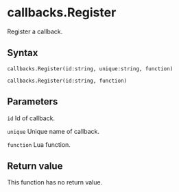 # callbacks.Register
Register a callback.

## Syntax
```
callbacks.Register(id:string, unique:string, function)
```
```
callbacks.Register(id:string, function)
```

## Parameters
```id``` Id of callback.

```unique``` Unique name of callback.

```function``` Lua function.

## Return value
This function has no return value.
